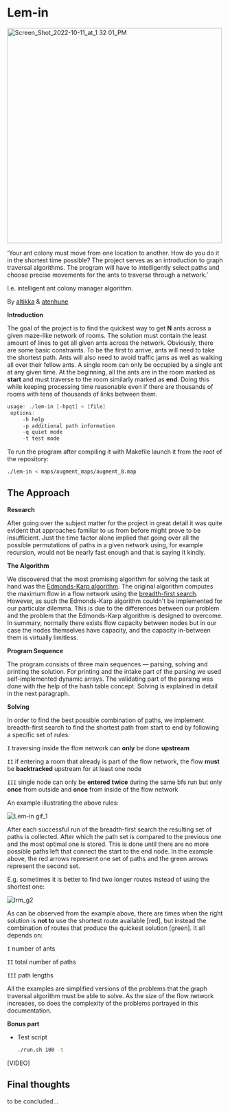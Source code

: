 # Lem-in

<img width="500" alt="Screen_Shot_2022-10-11_at_1 32 01_PM" src="https://user-images.githubusercontent.com/77926655/195675044-988c05e4-90d6-4294-a0e1-a92aa461bfa6.png">

‘Your ant colony must move from one location to another. How do you do it in the shortest time possible? The project serves as an introduction to graph traversal algorithms. The program will have to intelligently select paths and choose precise movements for the ants to traverse through a network.’

I.e. intelligent ant colony manager algorithm.

By [altikka](https://github.com/reviisori) & [atenhune](https://github.com/atenhune)

**Introduction**

The goal of the project is to find the quickest way to get **N** ants across a given maze-like network of rooms. The solution must contain the least amount of lines to get all given ants across the network. Obviously, there are some basic constraints. To be the first to arrive, ants will need to take the shortest path. Ants will also need to avoid traffic jams as well as walking all over their fellow ants. A single room can only be occupied by a single ant at any given time. At the beginning, all the ants are in the room marked as **start** and must traverse to the room similarly marked as **end**. Doing this while keeping processing time reasonable even if there are thousands of rooms with tens of thousands of links between them.

```c
usage: ./lem-in [-hpqt] < [file]
 options:
	 -h	help
	 -p	additional path information
	 -q	quiet mode
	 -t	test mode
```

To run the program after compiling it with Makefile launch it from the root of the repository:

```bash
./lem-in < maps/augment_maps/augment_8.map
```

## **The Approach**

**Research**

After going over the subject matter for the project in great detail it was quite evident that approaches familiar to us from before might prove to be insufficient. Just the time factor alone implied that going over all the possible permutations of paths in a given network using, for example recursion, would not be nearly fast enough and that is saying it kindly. 

**The Algorithm**

We discovered that the most promising algorithm for solving the task at hand was the [Edmonds-Karp algorithm](https://en.wikipedia.org/wiki/Edmonds%E2%80%93Karp_algorithm). The original algorithm computes the maximum flow in a flow network using the [breadth-first search](https://en.wikipedia.org/wiki/Breadth-first_search). However, as such the Edmonds-Karp algorithm couldn't be implemented for our particular dilemma. This is due to the differences between our problem and the problem that the Edmonds-Karp algorithm is designed to overcome. In summary, normally there exists flow capacity between nodes but in our case the nodes themselves have capacity, and the capacity in-between them is virtually limitless.

**Program Sequence**

The program consists of three main sequences — parsing, solving and printing the solution. For printing and the intake part of the parsing we used self-implemented dynamic arrays. The validating part of the parsing was done with the help of the hash table concept. Solving is explained in detail in the next paragraph.

**Solving**

In order to find the best possible combination of paths, we implement breadth-first search to find the shortest path from start to end by following a specific set of rules:

`I` traversing inside the flow network can **only** be done **upstream**

`II` if entering a room that already is part of the flow network, the flow **must** be **backtracked** upstream for at least one node

`III` single node can only be **entered** **twice** during the same bfs run but only **once** from outside and **once** from inside of the flow network

An example illustrating the above rules:

![Lem-in gif_1](https://user-images.githubusercontent.com/77926655/195675245-ef34133f-8aa7-4559-bf64-dc07f646292b.gif)

After each successful run of the breadth-first search the resulting set of paths is collected. After which the path set is compared to the previous one and the most optimal one is stored. This is done until there are no more possible paths left that connect the start to the end node. In the example above, the red arrows represent one set of paths and the green arrows represent the second set.

E.g. sometimes it is better to find two longer routes instead of using the shortest one:

![lrm_g2](https://user-images.githubusercontent.com/77926655/195675450-77109f47-24d1-44d7-8c55-96f7a089df89.gif)

As can be observed from the example above, there are times when the right solution is **not to** use the shortest route available [red], but instead the combination of routes that produce the quickest solution [green]. It all depends on:

`I` number of ants

`II` total number of paths

`III` path lengths

All the examples are simplified versions of the problems that the graph traversal algorithm must be able to solve. As the size of the flow network increases, so does the complexity of the problems portrayed in this documentation.

**Bonus part**

- Test script
    
    ```bash
    ./run.sh 100 -t
    ```
    

[VIDEO]

## **Final thoughts**

to be concluded…
